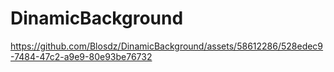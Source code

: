 # DinamicBackground

https://github.com/Blosdz/DinamicBackground/assets/58612286/528edec9-7484-47c2-a9e9-80e93be76732

